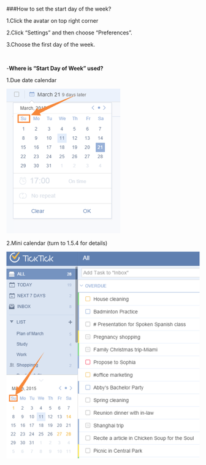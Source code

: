 ###How to set the start day of the week?

1.Click the avatar on top right corner

2.Click “Settings” and then choose “Preferences”.

3.Choose the first day of the week.

<br />

-**Where is “Start Day of Week” used?**

1.Due date calendar  

![](../images/C1.png)

2.Mini calendar (turn to 1.5.4 for details) 

![](../images/miniC.png)

<br />

